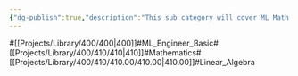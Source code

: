 ```yaml
---
{"dg-publish":true,"description":"This sub category will cover ML Math for Linear Algebra","permalink":"/projects/library/400/410/410-00/410-00/","dgPassFrontmatter":true,"noteIcon":"0","created":"2024-01-24T15:24:09.125+09:00","updated":"2024-04-10T19:00:32.690+09:00"}
---
```


#[[Projects/Library/400/400\|400]]#ML_Engineer_Basic#[[Projects/Library/400/410/410\|410]]#Mathematics#[[Projects/Library/400/410/410.00/410.00\|410.00]]#Linear_Algebra

